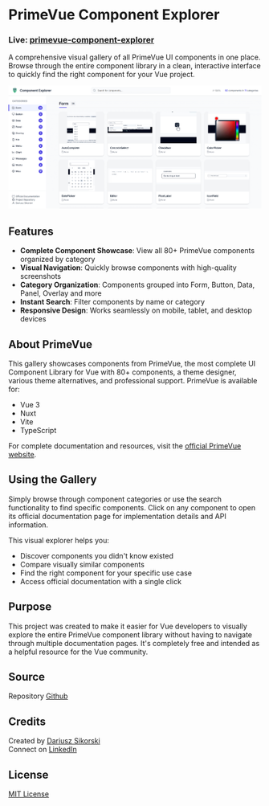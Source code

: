 # PrimeVue Component Explorer

### Live: [primevue-component-explorer](https://dariuszsikorski.github.io/primevue4-showcase/)

A comprehensive visual gallery of all PrimeVue UI components in one place. Browse through the entire component library in a clean, interactive interface to quickly find the right component for your Vue project.

<a href="https://dariuszsikorski.github.io/primevue4-showcase/" target="_blank">
  <img src="./screen.png" alt="PrimeVue Component Explorer Screenshot" width="800px">
</a>




## Features

- **Complete Component Showcase**: View all 80+ PrimeVue components organized by category
- **Visual Navigation**: Quickly browse components with high-quality screenshots
- **Category Organization**: Components grouped into Form, Button, Data, Panel, Overlay and more
- **Instant Search**: Filter components by name or category
- **Responsive Design**: Works seamlessly on mobile, tablet, and desktop devices

## About PrimeVue

This gallery showcases components from PrimeVue, the most complete UI Component Library for Vue with 80+ components, a theme designer, various theme alternatives, and professional support. PrimeVue is available for:

- Vue 3
- Nuxt
- Vite
- TypeScript

For complete documentation and resources, visit the [official PrimeVue website](https://primevue.org).

## Using the Gallery

Simply browse through component categories or use the search functionality to find specific components. Click on any component to open its official documentation page for implementation details and API information.

This visual explorer helps you:
- Discover components you didn't know existed
- Compare visually similar components
- Find the right component for your specific use case
- Access official documentation with a single click

## Purpose

This project was created to make it easier for Vue developers to visually explore the entire PrimeVue component library without having to navigate through multiple documentation pages. It's completely free and intended as a helpful resource for the Vue community.

## Source
Repository [Github](https://github.com/dariuszsikorski/primevue4-showcase)

## Credits

Created by [Dariusz Sikorski](https://dariuszsikorski.pl)  
Connect on [LinkedIn](https://www.linkedin.com/in/dariusz-sikorski-56281b3a)

## License

[MIT License](LICENSE)